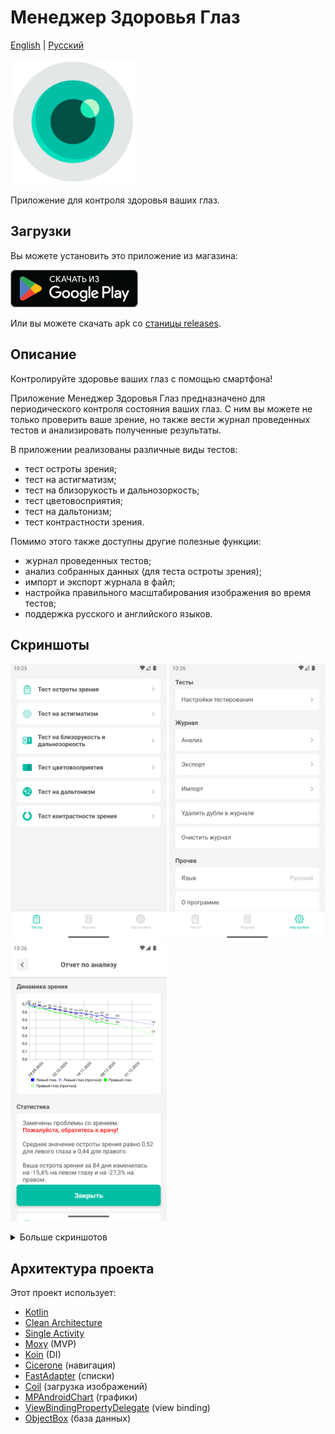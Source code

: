 # Менеджер Здоровья Глаз
[English](https://github.com/RznNike/TestReadme?tab=readme-ov-file#file_start) | [Русский](/README.ru.md)

<img src="/readme_files/icon.png" alt="icon" width="200"/>

Приложение для контроля здоровья ваших глаз.
## Загрузки
Вы можете установить это приложение из магазина:

[<img src="/readme_files/ru/badge_google_play.png" alt="Скачать из Google Play" height="60"/>](https://play.google.com/store/apps/details?id=ru.rznnike.eyehealthmanager)

Или вы можете скачать apk со [станицы releases](https://github.com/RznNike/EyeHealthManager/releases).
## Описание
Контролируйте здоровье ваших глаз с помощью смартфона!

Приложение Менеджер Здоровья Глаз предназначено для периодического контроля состояния ваших глаз. С ним вы можете не только проверить ваше зрение, но также вести журнал проведенных тестов и анализировать полученные результаты.

В приложении реализованы различные виды тестов:
* тест остроты зрения;
* тест на астигматизм;
* тест на близорукость и дальнозоркость;
* тест цветовосприятия;
* тест на дальтонизм;
* тест контрастности зрения.

Помимо этого также доступны другие полезные функции:
* журнал проведенных тестов;
* анализ собранных данных (для теста остроты зрения);
* импорт и экспорт журнала в файл;
* настройка правильного масштабирования изображения во время тестов;
* поддержка русского и английского языков.
## Скриншоты
<img src="/readme_files/ru/screenshot_1.png" alt="icon" width="250"/> <img src="/readme_files/ru/screenshot_2.png" alt="icon" width="250"/> <img src="/readme_files/ru/screenshot_3.png" alt="icon" width="250"/>

<details>
    <summary>Больше скриншотов</summary>
    <img src="/readme_files/ru/screenshot_4.png" alt="icon" width="250"/>
    <img src="/readme_files/ru/screenshot_5.png" alt="icon" width="250"/>
    <img src="/readme_files/ru/screenshot_6.png" alt="icon" width="250"/>
    <img src="/readme_files/ru/screenshot_7.png" alt="icon" width="250"/>
    <img src="/readme_files/ru/screenshot_8.png" alt="icon" width="250"/>
</details>

## Архитектура проекта
Этот проект использует:
* [Kotlin](https://kotlinlang.org/)
* [Clean Architecture](https://blog.cleancoder.com/uncle-bob/2012/08/13/the-clean-architecture.html)
* [Single Activity](https://www.toolify.ai/ai-news/mastering-single-activity-in-android-development-176852)
* [Moxy](https://github.com/moxy-community/Moxy) (MVP)
* [Koin](https://github.com/InsertKoinIO/koin) (DI)
* [Cicerone](https://github.com/terrakok/Cicerone) (навигация)
* [FastAdapter](https://github.com/mikepenz/FastAdapter) (списки)
* [Coil](https://github.com/coil-kt/coil) (загрузка изображений)
* [MPAndroidChart](https://github.com/PhilJay/MPAndroidChart) (графики)
* [ViewBindingPropertyDelegate](https://github.com/kirich1409/ViewBindingPropertyDelegate) (view binding)
* [ObjectBox](https://github.com/objectbox/objectbox-java) (база данных)